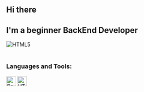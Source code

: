 ## Hi there



## I'm a beginner BackEnd Developer
<img align="left" alt="HTML5" src="https://www.codewars.com/users/Faite/badges/micro" />
<br>
<br>



### Languages and Tools:


<img align="left" alt="React" width="26px" src="https://user-images.githubusercontent.com/63130155/134037082-9e9903f6-149f-44f7-a6cb-480371a0e4de.png" />
<img align="left" alt="HTML5" width="26px" src="https://www.vectorlogo.zone/logos/neovimio/neovimio-icon.svg" />

